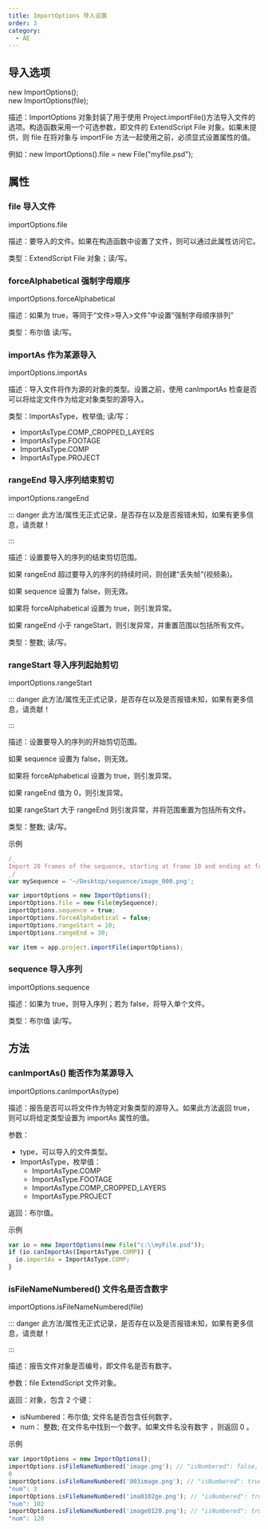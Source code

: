 ```yaml
---
title: ImportOptions 导入设置
order: 3
category:
  - AE
---
```


## 导入选项

new ImportOptions();  
new ImportOptions(file);

描述：ImportOptions 对象封装了用于使用 Project.importFile()方法导入文件的选项。构造函数采用一个可选参数，即文件的 ExtendScript
File 对象。如果未提供，则 file 在将对象与 importFile 方法一起使用之前，必须显式设置属性的值。

例如：new ImportOptions().file = new File("myfile.psd");

## 属性

### file 导入文件

importOptions.file

描述：要导入的文件。如果在构造函数中设置了文件，则可以通过此属性访问它。

类型：ExtendScript File 对象；读/写。

### forceAlphabetical 强制字母顺序

importOptions.forceAlphabetical

描述：如果为 true，等同于“文件>导入>文件”中设置“强制字母顺序排列”

类型：布尔值 读/写。

### importAs 作为某源导入

importOptions.importAs

描述：导入文件将作为源的对象的类型。设置之前，使用 canImportAs 检查是否可以将给定文件作为给定对象类型的源导入。

类型：ImportAsType，枚举值; 读/写：

- ImportAsType.COMP_CROPPED_LAYERS
- ImportAsType.FOOTAGE
- ImportAsType.COMP
- ImportAsType.PROJECT

### rangeEnd 导入序列结束剪切

importOptions.rangeEnd

::: danger
此方法/属性无正式记录，是否存在以及是否报错未知，如果有更多信息，请贡献！

:::

描述：设置要导入的序列的结束剪切范围。

如果 rangeEnd 超过要导入的序列的持续时间，则创建“丢失帧”(视频条)。

如果 sequence 设置为 false，则无效。

如果将 forceAlphabetical 设置为 true，则引发异常。

如果 rangeEnd 小于 rangeStart，则引发异常，并重置范围以包括所有文件。

类型：整数; 读/写。

### rangeStart 导入序列起始剪切

importOptions.rangeStart

::: danger
此方法/属性无正式记录，是否存在以及是否报错未知，如果有更多信息，请贡献！

:::

描述：设置要导入的序列的开始剪切范围。

如果 sequence 设置为 false，则无效。

如果将 forceAlphabetical 设置为 true，则引发异常。

如果 rangeEnd 值为 0，则引发异常。

如果 rangeStart 大于 rangeEnd 则引发异常，并将范围重置为包括所有文件。

类型：整数; 读/写。

示例

```javascript
/_
Import 20 frames of the sequence, starting at frame 10 and ending at frame 30
_/
var mySequence = '~/Desktop/sequence/image_000.png';

var importOptions = new ImportOptions();
importOptions.file = new File(mySequence);
importOptions.sequence = true;
importOptions.forceAlphabetical = false;
importOptions.rangeStart = 10;
importOptions.rangeEnd = 30;

var item = app.project.importFile(importOptions);
```

### sequence 导入序列

importOptions.sequence

描述：如果为 true，则导入序列；若为 false，将导入单个文件。

类型：布尔值 读/写。

## 方法

### canImportAs() 能否作为某源导入

importOptions.canImportAs(type)

描述：报告是否可以将文件作为特定对象类型的源导入。如果此方法返回 true，则可以将给定类型设置为 importAs 属性的值。

参数：

- type，可以导入的文件类型。
- ImportAsType，枚举值：
  - ImportAsType.COMP
  - ImportAsType.FOOTAGE
  - ImportAsType.COMP_CROPPED_LAYERS
  - ImportAsType.PROJECT

返回：布尔值。

示例

```javascript
var io = new ImportOptions(new File("c:\\myFile.psd"));
if (io.canImportAs(ImportAsType.COMP)) {
  io.importAs = ImportAsType.COMP;
}
```

### isFileNameNumbered() 文件名是否含数字

importOptions.isFileNameNumbered(file)

::: danger
此方法/属性无正式记录，是否存在以及是否报错未知，如果有更多信息，请贡献！

:::

描述：报告文件对象是否编号，即文件名是否有数字。

参数：file ExtendScript 文件对象。

返回：对象，包含 2 个键：

- isNumbered：布尔值; 文件名是否包含任何数字，
- num： 整数; 在文件名中找到一个数字。如果文件名没有数字 ，则返回 0 。

示例

```JavaScript
var importOptions = new ImportOptions();
importOptions.isFileNameNumbered('image.png'); // "isNumbered": false, "num":
0
importOptions.isFileNameNumbered('003image.png'); // "isNumbered": true,
"num": 3
importOptions.isFileNameNumbered('ima0102ge.png'); // "isNumbered": true,
"num": 102
importOptions.isFileNameNumbered('image0120.png'); // "isNumbered": true,
"num": 120
```
